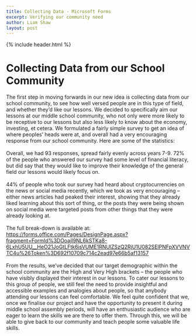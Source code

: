 ```yaml
---
title: Collecting Data - Microsoft Forms
excerpt: Verifying our community need
author: Liam Shaw
layout: post
---
```

{% include header.html %}

# Collecting Data from our School Community
The first step in moving forwards in our new idea is collecting data from our school community, to see how well versed people are in this type of field, and whether they’d like our lessons. We decided to specifically aim our lessons at our middle school community, who not only were more likely to be receptive to our lessons but also less likely to know about the economy, investing, et cetera. We formulated a fairly simple survey to get an idea of where peoples’ heads were at, and overall had a very encouraging response from our school community. Here are some of the statistics:
<br>
<br>
Overall, we had 93 responses, spread fairly evenly across years 7-9. 72% of the people who answered our survey had some level of financial literacy, but did say that they would like to improve their knowledge of the general field our lessons would likely focus on.
<br>
<br>
44% of people who took our survey had heard about cryptocurrencies on the news or social media recently, which we took as very encouraging – either news articles had peaked their interest, showing that they already liked learning about this sort of thing, or the posts they were being shown on social media were targeted posts from other things that they were already looking at.
<br>
<br>
The full break-down is available at: https://forms.office.com/Pages/DesignPage.aspx?fragment=FormId%3DOoajI9NL6kSTKa8-6LxhU5UU__HeO21JoGtLFtk6isVUME1RNUlZSzQ2RjU1U082SElPNFpXVVNVTC4u%26Token%3D692f10709c714c2ead97e66b5af13157
<br>
<br>
From the results, we’ve decided that our target demographic within the school community are the High and Very High brackets – the people who have visibly displayed their interest in our lessons. To cater our lessons to this group of people, we still feel the need to provide insightful and accessible examples and analogies about people, so that anybody attending our lessons can feel comfortable. We feel quite confident that we, once we finalise our project and have the opportunity to present it during middle school assembly periods, will have an enthusiastic audience who are eager to learn the skills we are there to offer them. Through this, we will be able to give back to our community and teach people some valuable life skills.
